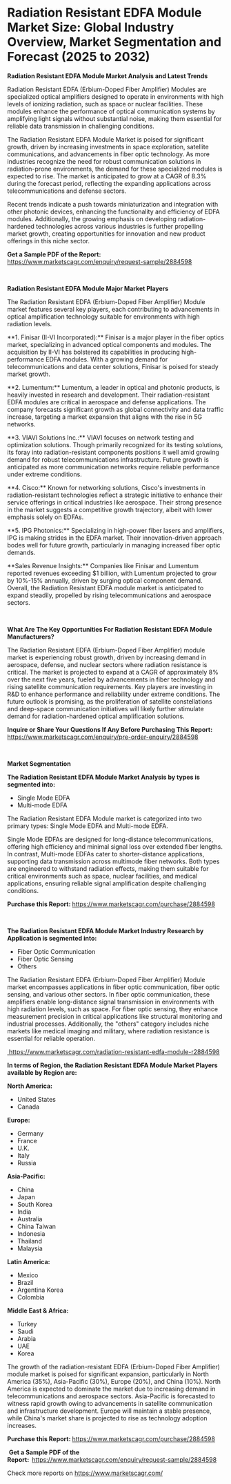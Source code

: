 <p><h1>Radiation Resistant EDFA Module Market Size: Global Industry Overview, Market Segmentation and Forecast (2025 to 2032)</h1></p><p><strong>Radiation Resistant EDFA Module Market Analysis and Latest Trends</strong></p>
<p><p>Radiation Resistant EDFA (Erbium-Doped Fiber Amplifier) Modules are specialized optical amplifiers designed to operate in environments with high levels of ionizing radiation, such as space or nuclear facilities. These modules enhance the performance of optical communication systems by amplifying light signals without substantial noise, making them essential for reliable data transmission in challenging conditions.</p><p>The Radiation Resistant EDFA Module Market is poised for significant growth, driven by increasing investments in space exploration, satellite communications, and advancements in fiber optic technology. As more industries recognize the need for robust communication solutions in radiation-prone environments, the demand for these specialized modules is expected to rise. The market is anticipated to grow at a CAGR of 8.3% during the forecast period, reflecting the expanding applications across telecommunications and defense sectors.</p><p>Recent trends indicate a push towards miniaturization and integration with other photonic devices, enhancing the functionality and efficiency of EDFA modules. Additionally, the growing emphasis on developing radiation-hardened technologies across various industries is further propelling market growth, creating opportunities for innovation and new product offerings in this niche sector.</p></p>
<p><strong>Get a Sample PDF of the Report:&nbsp;</strong> <a href="https://www.marketscagr.com/enquiry/request-sample/2884598?utm_campaign=2770&utm_medium=2&utm_source=Github&utm_content=ia&utm_term=13032025&utm_id=radiation-resistant-edfa-module">https://www.marketscagr.com/enquiry/request-sample/2884598</a></p>
<p>&nbsp;</p>
<p><strong>Radiation Resistant EDFA Module Major Market Players</strong></p>
<p><p>The Radiation Resistant EDFA (Erbium-Doped Fiber Amplifier) Module market features several key players, each contributing to advancements in optical amplification technology suitable for environments with high radiation levels. </p><p>**1. Finisar (II-VI Incorporated):** Finisar is a major player in the fiber optics market, specializing in advanced optical components and modules. The acquisition by II-VI has bolstered its capabilities in producing high-performance EDFA modules. With a growing demand for telecommunications and data center solutions, Finisar is poised for steady market growth.</p><p>**2. Lumentum:** Lumentum, a leader in optical and photonic products, is heavily invested in research and development. Their radiation-resistant EDFA modules are critical in aerospace and defense applications. The company forecasts significant growth as global connectivity and data traffic increase, targeting a market expansion that aligns with the rise in 5G networks.</p><p>**3. VIAVI Solutions Inc.:** VIAVI focuses on network testing and optimization solutions. Though primarily recognized for its testing solutions, its foray into radiation-resistant components positions it well amid growing demand for robust telecommunications infrastructure. Future growth is anticipated as more communication networks require reliable performance under extreme conditions.</p><p>**4. Cisco:** Known for networking solutions, Cisco's investments in radiation-resistant technologies reflect a strategic initiative to enhance their service offerings in critical industries like aerospace. Their strong presence in the market suggests a competitive growth trajectory, albeit with lower emphasis solely on EDFAs.</p><p>**5. IPG Photonics:** Specializing in high-power fiber lasers and amplifiers, IPG is making strides in the EDFA market. Their innovation-driven approach bodes well for future growth, particularly in managing increased fiber optic demands.</p><p>**Sales Revenue Insights:** Companies like Finisar and Lumentum reported revenues exceeding $1 billion, with Lumentum projected to grow by 10%-15% annually, driven by surging optical component demand. Overall, the Radiation Resistant EDFA module market is anticipated to expand steadily, propelled by rising telecommunications and aerospace sectors.</p></p>
<p>&nbsp;</p>
<p><strong>What Are The Key Opportunities For Radiation Resistant EDFA Module Manufacturers?</strong></p>
<p><p>The Radiation Resistant EDFA (Erbium-Doped Fiber Amplifier) module market is experiencing robust growth, driven by increasing demand in aerospace, defense, and nuclear sectors where radiation resistance is critical. The market is projected to expand at a CAGR of approximately 8% over the next five years, fueled by advancements in fiber technology and rising satellite communication requirements. Key players are investing in R&D to enhance performance and reliability under extreme conditions. The future outlook is promising, as the proliferation of satellite constellations and deep-space communication initiatives will likely further stimulate demand for radiation-hardened optical amplification solutions.</p></p>
<p><strong>Inquire or Share Your Questions If Any Before Purchasing This Report:</strong> <a href="https://www.marketscagr.com/enquiry/pre-order-enquiry/2884598?utm_campaign=2770&utm_medium=2&utm_source=Github&utm_content=ia&utm_term=13032025&utm_id=radiation-resistant-edfa-module">https://www.marketscagr.com/enquiry/pre-order-enquiry/2884598</a></p>
<p>&nbsp;</p>
<p><strong>Market Segmentation</strong></p>
<p><strong>The Radiation Resistant EDFA Module Market Analysis by types is segmented into:</strong></p>
<p><ul><li>Single Mode EDFA</li><li>Multi-mode EDFA</li></ul></p>
<p><p>The Radiation Resistant EDFA Module market is categorized into two primary types: Single Mode EDFA and Multi-mode EDFA. </p><p>Single Mode EDFAs are designed for long-distance telecommunications, offering high efficiency and minimal signal loss over extended fiber lengths. In contrast, Multi-mode EDFAs cater to shorter-distance applications, supporting data transmission across multimode fiber networks. Both types are engineered to withstand radiation effects, making them suitable for critical environments such as space, nuclear facilities, and medical applications, ensuring reliable signal amplification despite challenging conditions.</p></p>
<p><strong>Purchase this Report:&nbsp;</strong><a href="https://www.marketscagr.com/purchase/2884598?utm_campaign=2770&utm_medium=2&utm_source=Github&utm_content=ia&utm_term=13032025&utm_id=radiation-resistant-edfa-module">https://www.marketscagr.com/purchase/2884598</a></p>
<p>&nbsp;</p>
<p><strong>The Radiation Resistant EDFA Module Market Industry Research by Application is segmented into:</strong></p>
<p><ul><li>Fiber Optic Communication</li><li>Fiber Optic Sensing</li><li>Others</li></ul></p>
<p><p>The Radiation Resistant EDFA (Erbium-Doped Fiber Amplifier) Module market encompasses applications in fiber optic communication, fiber optic sensing, and various other sectors. In fiber optic communication, these amplifiers enable long-distance signal transmission in environments with high radiation levels, such as space. For fiber optic sensing, they enhance measurement precision in critical applications like structural monitoring and industrial processes. Additionally, the "others" category includes niche markets like medical imaging and military, where radiation resistance is essential for reliable operation.</p></p>
<p><a href="https://www.marketscagr.com/radiation-resistant-edfa-module-r2884598?utm_campaign=2770&utm_medium=2&utm_source=Github&utm_content=ia&utm_term=13032025&utm_id=radiation-resistant-edfa-module">&nbsp;https://www.marketscagr.com/radiation-resistant-edfa-module-r2884598</a></p>
<p><strong>In terms of Region, the Radiation Resistant EDFA Module Market Players available by Region are:</strong></p>
<p>
    <p> <strong> North America: </strong>
        <ul>
            <li>United States</li>
            <li>Canada</li>
        </ul>
        </p> 
    <p> <strong> Europe: </strong>
        <ul>
            <li>Germany</li>
            <li>France</li>
            <li>U.K.</li>
            <li>Italy</li>
            <li>Russia</li>
        </ul>
        </p> 
    <p> <strong> Asia-Pacific: </strong>
        <ul>
            <li>China</li>
            <li>Japan</li>
            <li>South Korea</li>
            <li>India</li>
            <li>Australia</li>
            <li>China Taiwan</li>
            <li>Indonesia</li>
            <li>Thailand</li>
            <li>Malaysia</li>
        </ul>
        </p> 
    <p> <strong> Latin America: </strong>
        <ul>
            <li>Mexico</li>
            <li>Brazil</li>
            <li>Argentina Korea</li>
            <li>Colombia</li>
        </ul>
        </p> 
    <p> <strong> Middle East & Africa: </strong>
        <ul>
            <li>Turkey</li>
            <li>Saudi</li>
            <li>Arabia</li>
            <li>UAE</li>
            <li>Korea</li>
        </ul>
    </p>
    </p>
<p><p>The growth of the radiation-resistant EDFA (Erbium-Doped Fiber Amplifier) module market is poised for significant expansion, particularly in North America (35%), Asia-Pacific (30%), Europe (20%), and China (10%). North America is expected to dominate the market due to increasing demand in telecommunications and aerospace sectors. Asia-Pacific is forecasted to witness rapid growth owing to advancements in satellite communication and infrastructure development. Europe will maintain a stable presence, while China's market share is projected to rise as technology adoption increases.</p></p>
<p><strong>Purchase this Report: </strong><a href="https://www.marketscagr.com/purchase/2884598?utm_campaign=2770&utm_medium=2&utm_source=Github&utm_content=ia&utm_term=13032025&utm_id=radiation-resistant-edfa-module">https://www.marketscagr.com/purchase/2884598</a></p>
<p>&nbsp;<strong>Get a Sample PDF of the Report:&nbsp;&nbsp;</strong><a href="https://www.marketscagr.com/enquiry/request-sample/2884598?utm_campaign=2770&utm_medium=2&utm_source=Github&utm_content=ia&utm_term=13032025&utm_id=radiation-resistant-edfa-module">https://www.marketscagr.com/enquiry/request-sample/2884598</a></p>
<p><strong></strong></p>
<p>Check more reports on <a href="https://www.marketscagr.com/?utm_campaign=2770&utm_medium=2&utm_source=Github&utm_content=ia&utm_term=13032025&utm_id=radiation-resistant-edfa-module">https://www.marketscagr.com/</a></p>